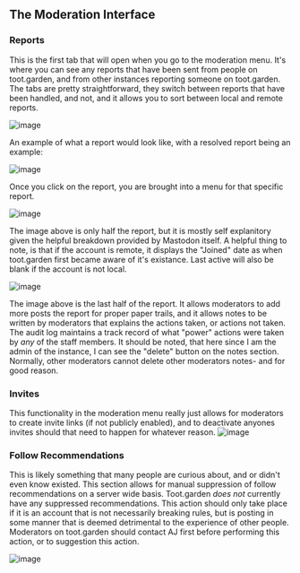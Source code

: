 ## The Moderation Interface

### Reports
This is the first tab that will open when you go to the moderation menu. It's where you can see any reports that have been sent from people on toot.garden, and from other instances reporting someone on toot.garden. The tabs are pretty straightforward, they switch between reports that have been handled, and not, and it allows you to sort between local and remote reports.

![image](https://github.com/TheAlienKnight/toot.garden-mod-guide/assets/88284489/d4f8bb51-f47b-4598-9d9b-a70cebe9386e)

An example of what a report would look like, with a resolved report being an example:

![image](https://github.com/TheAlienKnight/toot.garden-mod-guide/assets/88284489/2edee867-c856-441e-9fc5-f64144df33d0)

Once you click on the report, you are brought into a menu for that specific report.

![image](https://github.com/TheAlienKnight/toot.garden-mod-guide/assets/88284489/9feff8b1-8a96-4004-ab09-be0f11d8dbae)

The image above is only half the report, but it is mostly self explanitory given the helpful breakdown provided by Mastodon itself. A helpful thing to note, is that if the account is remote, it displays the "Joined" date as when toot.garden first became aware of it's existance. Last active will also be blank if the account is not local.

![image](https://github.com/TheAlienKnight/toot.garden-mod-guide/assets/88284489/ad153f4e-63ea-474f-97cf-a329724d08fc)

The image above is the last half of the report. It allows moderators to add more posts the report for proper paper trails, and it allows notes to be written by moderators that explains the actions taken, or actions not taken. The audit log maintains a track record of what "power" actions were taken by *any* of the staff members. It should be noted, that here since I am the admin of the instance, I can see the "delete" button on the notes section. Normally, other moderators cannot delete other moderators notes- and for good reason.


### Invites
This functionality in the moderation menu really just allows for moderators to create invite links (if not publicly enabled), and to deactivate anyones invites should that need to happen for whatever reason.
![image](https://github.com/TheAlienKnight/toot.garden-mod-guide/assets/88284489/b7e45b68-4bcc-49dd-b6ff-bdd53c5dbdf6)


### Follow Recommendations
This is likely something that many people are curious about, and or didn't even know existed. This section allows for manual suppression of follow recommendations on a server wide basis. Toot.garden *does not* currently have any suppressed recommendations. This action should only take place if it is an account that is not necessarily breaking rules, but is posting in some manner that is deemed detrimental to the experience of other people. Moderators on toot.garden should contact AJ first before performing this action, or to suggestion this action.

![image](https://github.com/TheAlienKnight/toot.garden-mod-guide/assets/88284489/4c17b77b-a51a-4473-bdb6-c0495e9ccd9e)
